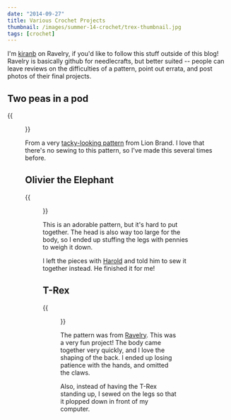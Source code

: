 ```yaml
---
date: "2014-09-27"
title: Various Crochet Projects
thumbnail: /images/summer-14-crochet/trex-thumbnail.jpg
tags: [crochet]
---
```


I'm [kiranb](http://www.ravelry.com/people/kiranb) on Ravelry, if you'd like to follow this stuff outside of this blog!
Ravelry is basically github for needlecrafts, but better suited -- people can leave reviews on the difficulties of a pattern,
point out errata, and post photos of their final projects.

## Two peas in a pod

{{<figure src="/images/summer-14-crochet/peas_in_a_pod.jpg" class="medium" title="Peas in a Pod" >}}

From a very [tacky-looking pattern](http://www.lionbrand.com/patterns/80308AD.html) from Lion Brand. I love that there's no
sewing to this pattern, so I've made this several times before.

## Olivier the Elephant

{{<figure src="/images/summer-14-crochet/olivier.jpg" class="medium" title="Olivier the Elephant" >}}

This is an adorable pattern, but it's hard to put together. The head is also way too large for the body, so I ended up stuffing
the legs with pennies to weigh it down.

I left the pieces with [Harold](http://www.haroldbot.com) and told him to sew it together instead. He finished it for me!

## T-Rex

{{<figure src="/images/summer-14-crochet/trex.jpg" class="medium" title="T-Rex computering" >}}

The pattern was from [Ravelry](http://www.ravelry.com/patterns/library/amigurumi-tyrannosaurus-rex-dinosaur).
This was a very fun project! The body came together very quickly, and I love the shaping of the back. I ended up losing
patience with the hands, and omitted the claws.

Also, instead of having the T-Rex standing up, I sewed on the legs so that it plopped down in front of my computer.
